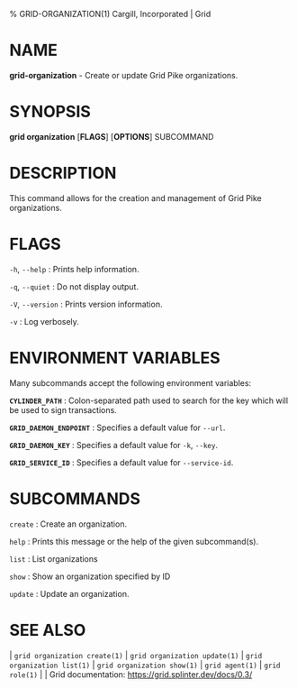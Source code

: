 % GRID-ORGANIZATION(1) Cargill, Incorporated | Grid
<!--
  Copyright 2024 Bitwise IO, Inc.
  Copyright 2021 Cargill Incorporated
  Licensed under Creative Commons Attribution 4.0 International License
  https://creativecommons.org/licenses/by/4.0/
-->

NAME
====

**grid-organization** - Create or update Grid Pike organizations.

SYNOPSIS
========

**grid organization** \[**FLAGS**\] \[**OPTIONS**\] SUBCOMMAND

DESCRIPTION
===========

This command allows for the creation and management of Grid Pike organizations.

FLAGS
=====

`-h`, `--help`
: Prints help information.

`-q`, `--quiet`
: Do not display output.

`-V`, `--version`
: Prints version information.

`-v`
: Log verbosely.

ENVIRONMENT VARIABLES
=====================

Many subcommands accept the following environment variables:

**`CYLINDER_PATH`**
: Colon-separated path used to search for the key which will be used
  to sign transactions.

**`GRID_DAEMON_ENDPOINT`**
: Specifies a default value for `--url`.

**`GRID_DAEMON_KEY`**
: Specifies a default value for  `-k`, `--key`.

**`GRID_SERVICE_ID`**
: Specifies a default value for `--service-id`.

SUBCOMMANDS
===========

`create`
: Create an organization.

`help`
: Prints this message or the help of the given subcommand(s).

`list`
: List organizations

`show`
: Show an organization specified by ID

`update`
: Update an organization.

SEE ALSO
========
| `grid organization create(1)`
| `grid organization update(1)`
| `grid organization list(1)`
| `grid organization show(1)`
| `grid agent(1)`
| `grid role(1)`
|
| Grid documentation: https://grid.splinter.dev/docs/0.3/
